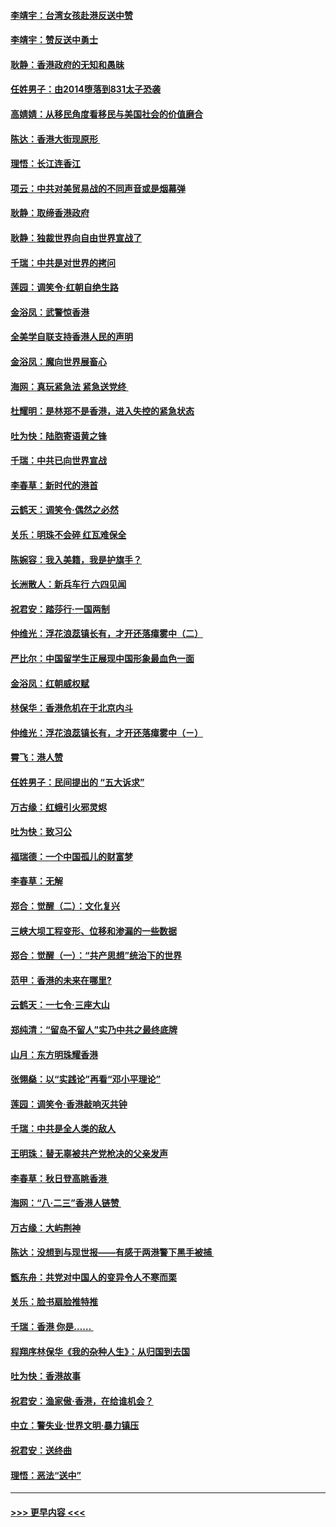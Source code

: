 #### [李靖宇：台湾女孩赴港反送中赞](../pages/nsc993/n11497721.md?t=09040601) 
#### [李靖宇：赞反送中勇士](../pages/nsc993/n11497452.md?t=09040601) 
#### [耿静：香港政府的无知和愚昧](../pages/nsc993/n11494238.md?t=09040601) 
#### [任姓男子：由2014堕落到831太子恐袭](../pages/nsc993/n11496683.md?t=09040601) 
#### [高婧婧：从移民角度看移民与美国社会的价值磨合](../pages/nsc993/n11495757.md?t=09040601) 
#### [陈达：香港大街现原形 ](../pages/nsc993/n11495441.md?t=09040601) 
#### [理悟：长江连香江](../pages/nsc993/n11495377.md?t=09040601) 
#### [项云：中共对美贸易战的不同声音或是烟幕弹](../pages/nsc993/n11494929.md?t=09040601) 
#### [耿静：取缔香港政府](../pages/nsc993/n11494218.md?t=09040601) 
#### [耿静：独裁世界向自由世界宣战了](../pages/nsc993/n11494190.md?t=09040601) 
#### [千瑞：中共是对世界的拷问](../pages/nsc993/n11493021.md?t=09040601) 
#### [莲园：调笑令‧红朝自绝生路](../pages/nsc993/n11493011.md?t=09040601) 
#### [金浴凤：武警惊香港](../pages/nsc993/n11492994.md?t=09040601) 
#### [全美学自联支持香港人民的声明](../pages/nsc993/n11492630.md?t=09040601) 
#### [金浴凤：魔向世界展畜心](../pages/nsc993/n11492599.md?t=09040601) 
#### [海网：真玩紧急法 紧急送党终 ](../pages/nsc993/n11492535.md?t=09040601) 
#### [杜耀明：是林郑不是香港，进入失控的紧急状态](../pages/nsc993/n11491420.md?t=09040601) 
#### [吐为快：陆胞寄语黄之锋](../pages/nsc993/n11491117.md?t=09040601) 
#### [千瑞：中共已向世界宣战](../pages/nsc993/n11490123.md?t=09040601) 
#### [李春草：新时代的港首](../pages/nsc993/n11489864.md?t=09040601) 
#### [云鹤天：调笑令·偶然之必然](../pages/nsc993/n11489701.md?t=09040601) 
#### [关乐：明珠不会碎 红瓦难保全](../pages/nsc993/n11489647.md?t=09040601) 
#### [陈婉容：我入美籍，我是护旗手？](../pages/nsc993/n11487908.md?t=09040601) 
#### [长洲散人：新兵车行 六四见闻](../pages/nsc993/n11487729.md?t=09040601) 
#### [祝君安：踏莎行‧一国两制](../pages/nsc993/n11487699.md?t=09040601) 
#### [仲维光：浮花浪蕊镇长有，才开还落瘴雾中（二）](../pages/nsc993/n11483286.md?t=09040601) 
#### [严比尔：中国留学生正展现中国形象最血色一面](../pages/nsc993/n11485145.md?t=09040601) 
#### [金浴凤：红朝威权赋](../pages/nsc993/n11485191.md?t=09040601) 
#### [林保华：香港危机在于北京内斗](../pages/nsc993/n11484593.md?t=09040601) 
#### [仲维光：浮花浪蕊镇长有，才开还落瘴雾中（ㄧ）](../pages/nsc993/n11483259.md?t=09040601) 
#### [霄飞：港人赞](../pages/nsc993/n11482957.md?t=09040601) 
#### [任姓男子：民间提出的 “五大诉求”](../pages/nsc993/n11482897.md?t=09040601) 
#### [万古缘：红蛾引火邪灵烬](../pages/nsc993/n11482886.md?t=09040601) 
#### [吐为快：致习公](../pages/nsc993/n11482867.md?t=09040601) 
#### [福瑞德：一个中国孤儿的财富梦](../pages/nsc993/n11482817.md?t=09040601) 
#### [李春草：无解](../pages/nsc993/n11482791.md?t=09040601) 
#### [郑合：觉醒（二）：文化复兴](../pages/nsc993/n11478025.md?t=09040601) 
#### [三峡大坝工程变形、位移和渗漏的一些数据](../pages/nsc993/n11478232.md?t=09040601) 
#### [郑合：觉醒（一）：“共产思想”统治下的世界](../pages/nsc993/n11477663.md?t=09040601) 
#### [范甲：香港的未来在哪里?](../pages/nsc993/n11477249.md?t=09040601) 
#### [云鹤天：一七令·三座大山](../pages/nsc993/n11477192.md?t=09040601) 
#### [郑纯清：“留岛不留人”实乃中共之最终底牌](../pages/nsc993/n11476160.md?t=09040601) 
#### [山月：东方明珠耀香港](../pages/nsc993/n11476077.md?t=09040601) 
#### [张翎燊：以“实践论”再看“邓小平理论”](../pages/nsc993/n11475733.md?t=09040601) 
#### [莲园：调笑令‧香港敲响灭共钟](../pages/nsc993/n11475723.md?t=09040601) 
#### [千瑞：中共是全人类的敌人](../pages/nsc993/n11475329.md?t=09040601) 
#### [王明珠：替无辜被共产党枪决的父亲发声](../pages/nsc993/n11474570.md?t=09040601) 
#### [李春草：秋日登高眺香港 ](../pages/nsc993/n11474491.md?t=09040601) 
#### [海网：“八·二三”香港人链赞 ](../pages/nsc993/n11474538.md?t=09040601) 
#### [万古缘：大屿荆神](../pages/nsc993/n11474401.md?t=09040601) 
#### [陈达：没想到与现世报——有感于两港警下黑手被捕 ](../pages/nsc993/n11472557.md?t=09040601) 
#### [甑东舟：共党对中国人的变异令人不寒而栗](../pages/nsc993/n11472496.md?t=09040601) 
#### [关乐：脸书扇脸推特推](../pages/nsc993/n11472488.md?t=09040601) 
#### [千瑞：香港  你是…… ](../pages/nsc993/n11472459.md?t=09040601) 
#### [程翔序林保华《我的杂种人生》：从归国到去国](../pages/nsc993/n11472369.md?t=09040601) 
#### [吐为快：香港故事](../pages/nsc993/n11471931.md?t=09040601) 
#### [祝君安：渔家傲‧香港，在给谁机会？](../pages/nsc993/n11469718.md?t=09040601) 
#### [中立：警失业‧世界文明‧暴力镇压](../pages/nsc993/n11467566.md?t=09040601) 
#### [祝君安：送终曲](../pages/nsc993/n11467546.md?t=09040601) 
#### [理悟：恶法“送中”](../pages/nsc993/n11467290.md?t=09040601) 

----
#### [ >>> 更早内容 <<< ](../indexes/nsc993-earlier.md)
